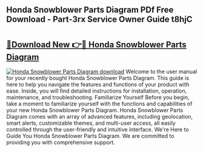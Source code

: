 ## Honda Snowblower Parts Diagram PDf Free Download - Part-3rx Service Owner Guide t8hjC

# <h2><a href="http://dfqw2v.blite.top/?on=Honda+Snowblower+Parts+Diagram">🔗Download New 👉🔴 Honda Snowblower Parts Diagram</a></h2>

[![Honda Snowblower Parts Diagram download](https://i.imgur.com/lujVjoI.png)](http://dfqw2v.blite.top/?on=Honda+Snowblower+Parts+Diagram)
Welcome to the user manual for your recently bought Honda Snowblower Parts Diagram. This guide is here to help you navigate the features and functions of your product with ease. Inside, you will find detailed instructions for installation, operation, maintenance, and troubleshooting. Familiarize Yourself Before you begin, take a moment to familiarize yourself with the functions and capabilities of your new Honda Snowblower Parts Diagram. Honda Snowblower Parts Diagram comes with an array of advanced features, including geolocation, smart alerts, customizable themes, and multi-user access, all easily controlled through the user-friendly and intuitive interface. We're Here to Guide You Honda Snowblower Parts Diagram. We are committed to providing you with comprehensive support.
